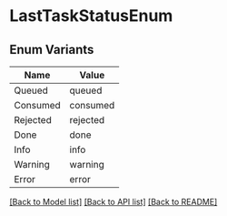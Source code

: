# LastTaskStatusEnum

## Enum Variants

| Name | Value |
|---- | -----|
| Queued | queued |
| Consumed | consumed |
| Rejected | rejected |
| Done | done |
| Info | info |
| Warning | warning |
| Error | error |


[[Back to Model list]](../README.md#documentation-for-models) [[Back to API list]](../README.md#documentation-for-api-endpoints) [[Back to README]](../README.md)


